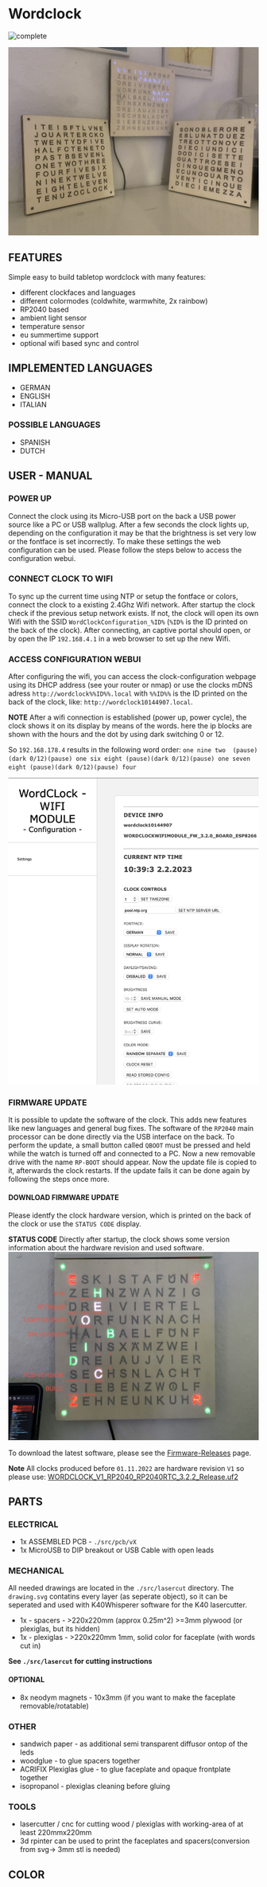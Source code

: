 # Wordclock

![complete](./documentation/images/IMG_9906.png)

![complete](./documentation/images/click_it_en_de_clockfaces.JPG)

## FEATURES
Simple easy to build tabletop wordclock with many features:

* different clockfaces and languages
* different colormodes (coldwhite, warmwhite, 2x rainbow)
* RP2040 based
* ambient light sensor
* temperature sensor
* eu summertime support
* optional wifi based sync and control

## IMPLEMENTED LANGUAGES

* GERMAN
* ENGLISH
* ITALIAN

### POSSIBLE LANGUAGES

* SPANISH
* DUTCH




## USER - MANUAL

### POWER UP

Connect the clock using its Micro-USB port on the back a USB power source like a PC or USB wallplug.
After a few seconds the clock lights up, depending on the configuration it may be that the brightness is set very low or the fontface is set incorrectly. To make these settings the web configuration can be used. Please follow the steps below to access the configuration webui.


### CONNECT CLOCK TO WIFI

To sync up the current time using NTP or setup the fontface or colors, connect the clock to a existing 2.4Ghz Wifi network.
After startup the clock check if the previous setup network exists. 
If not, the clock will open its own Wifi with the SSID `WordClockConfiguration_%ID%` (`%ID%` is the ID printed on the back of the clock).
After connecting, an captive portal should open, or by open the IP `192.168.4.1` in a web browser to set up the new Wifi.

### ACCESS CONFIGURATION WEBUI

After configuring the wifi, you can access the clock-configuration webpage using its DHCP address (see your router or nmap) or use the clocks mDNS adress `http://wordclock%%ID%%.local` with `%%ID%%` is the ID printed on the back of the clock, like: `http://wordclock10144907.local`.

**NOTE** After a wifi connection is established (power up, power cycle), the clock shows it on its display by means of the words. here the ip blocks are shown with the hours and the dot by using dark switching 0 or 12.

So `192.168.178.4` results in the following word order:
`one nine two  (pause)(dark 0/12)(pause) one six eight (pause)(dark 0/12)(pause) one seven eight (pause)(dark 0/12)(pause) four`

![webui_config](./documentation/images/webui_config.png)






### FIRMWARE UPDATE

It is possible to update the software of the clock.
This adds new features like new languages and general bug fixes.
The software of the `RP2040` main processor can be done directly via the USB interface on the back.
To perform the update, a small button called `QBOOT` must be pressed and held while the watch is turned off and connected to a PC.
Now a new removable drive with the name `RP-BOOT` should appear. Now the update file is copied to it, afterwards the clock restarts.
If the update fails it can be done again by following the steps once more.

#### DOWNLOAD FIRMWARE UPDATE
Please identfy the clock hardware version, which is printed on the back of the clock or use the `STATUS CODE` display.

**STATUS CODE** Directly after startup, the clock shows some version information about the hardware revision and used software.
![complete](./documentation/status_codes.jpg)


To download the latest software, please see the [Firmware-Releases](https://github.com/RBEGamer/WordClock/releases) page.


**Note** All clocks produced before `01.11.2022` are hardware revision `V1` so please use:
[WORDCLOCK_V1_RP2040_RP2040RTC_3.2.2_Release.uf2](https://github.com/RBEGamer/WordClock/releases/download/v3.2.2/WORDCLOCK_V1_RP2040_RP2040RTC_3.2.2_Release.uf2)


## PARTS

### ELECTRICAL

* 1x ASSEMBLED PCB - `./src/pcb/vX`
* 1x MicroUSB to DIP breakout or USB Cable with open leads

### MECHANICAL

All needed drawings are located in the `./src/lasercut` directory.
The `drawing.svg` contatins every layer (as seperate object), so it can be seperated and used with K40Whisperer software for the K40 lasercutter.

* 1x - spacers - >220x220mm (approx 0.25m^2) >=3mm plywood (or plexiglas, but its hidden)
* 1x - plexiglas - >220x220mm 1mm, solid color for faceplate (with words cut in)


**See `./src/lasercut` for cutting instructions**

#### OPTIONAL
* 8x neodym magnets - 10x3mm (if you want to make the faceplate removable/rotatable)


### OTHER

* sandwich paper - as additional semi transparent diffusor ontop of the leds
* woodglue - to glue spacers together
* ACRIFIX Plexiglas glue - to glue faceplate and opaque frontplate together
* isopropanol - plexiglas cleaning before gluing
### TOOLS

* lasercutter / cnc for cutting wood / plexiglas with working-area of at least 220mmx220mm
* 3d rpinter can be used to print the faceplates and spacers(conversion from svg-> 3mm stl is needed)






## COLOR


